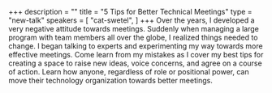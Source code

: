 +++
description = ""
title = "5 Tips for Better Technical Meetings"
type = "new-talk"
speakers = [
        "cat-swetel",
]
+++
Over the years, I developed a very negative attitude towards meetings. Suddenly when managing a large program with team members all over the globe, I realized things needed to change. I began talking to experts and experimenting my way towards more effective meetings. Come learn from my mistakes as I cover my best tips for creating a space to raise new ideas, voice concerns, and agree on a course of action. Learn how anyone, regardless of role or positional power, can move their technology organization towards better meetings.